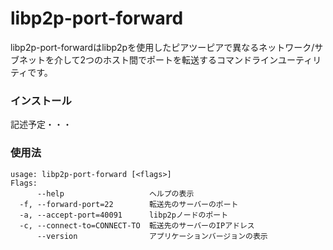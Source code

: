 # libp2p-port-forward

libp2p-port-forwardはlibp2pを使用したピアツーピアで異なるネットワーク/サブネットを介して2つのホスト間でポートを転送するコマンドラインユーティリティです。

### インストール

記述予定・・・

### 使用法

```
usage: libp2p-port-forward [<flags>]
Flags:
      --help                   ヘルプの表示
  -f, --forward-port=22        転送先のサーバーのポート
  -a, --accept-port=40091      libp2pノードのポート
  -c, --connect-to=CONNECT-TO  転送先のサーバーのIPアドレス
      --version                アプリケーションバージョンの表示
```
